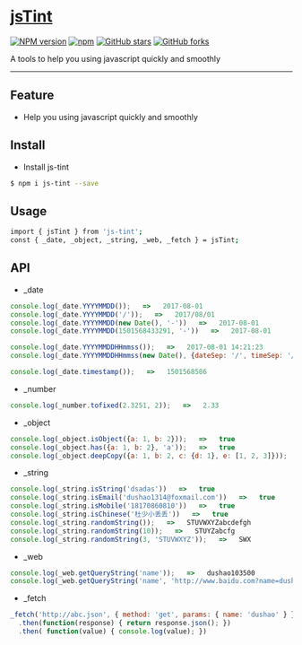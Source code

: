 # [jsTint](https://github.com/dushao103500/js-tint)
[![NPM version](https://img.shields.io/npm/v/js-tint.svg?style=flat)](https://npmjs.org/package/js-tint)
[![npm](https://img.shields.io/npm/dt/js-tint.svg)](https://npmjs.org/package/js-tint)
[![GitHub stars](https://img.shields.io/github/stars/dushao103500/js-tint.svg?style=social&label=Star)](https://github.com/dushao103500/js-tint)
[![GitHub forks](https://img.shields.io/github/forks/dushao103500/js-tint.svg?style=social&label=Fork)](https://github.com/dushao103500/js-tint)

A tools to help you using javascript quickly and smoothly

----

## Feature

- Help you using javascript quickly and smoothly


## Install

- Install js-tint

```bash
$ npm i js-tint --save
```

## Usage
```bash
import { jsTint } from 'js-tint';
const { _date, _object, _string, _web, _fetch } = jsTint;
```

## API

- _date

```javascript
console.log(_date.YYYYMMDD());   =>   2017-08-01
console.log(_date.YYYYMMDD('/'));   =>   2017/08/01
console.log(_date.YYYYMMDD(new Date(), '-'))   =>   2017-08-01
console.log(_date.YYYYMMDD(1501568433291, '-'))   =>   2017-08-01

console.log(_date.YYYYMMDDHHmmss());   =>   2017-08-01 14:21:23
console.log(_date.YYYYMMDDHHmmss(new Date(), {dateSep: '/', timeSep: '/'}));   =>   2017/08/01 14/21/23

console.log(_date.timestamp());   =>   1501568586
```

- _number

```javascript
console.log(_number.tofixed(2.3251, 2));   =>   2.33   
```

- _object

```javascript
console.log(_object.isObject({a: 1, b: 2}));   =>   true
console.log(_object.has({a: 1, b: 2}, 'a'));   =>   true
console.log(_object.deepCopy({a: 1, b: 2, c: {d: 1}, e: [1, 2, 3]}));   =>   {a: 1, b: 2, c: {d: 1}, e: [1, 2, 3]}
```

- _string

```javascript
console.log(_string.isString('dsadas'))   =>   true
console.log(_string.isEmail('dushao1314@foxmail.com'))   =>   true
console.log(_string.isMobile('18170860810'))   =>   true
console.log(_string.isChinese('杜少小丢丢'))   =>   true
console.log(_string.randomString());   =>   STUVWXYZabcdefgh
console.log(_string.randomString(10));   =>   STUYZabcfg
console.log(_string.randomString(3, 'STUVWXYZ'));   =>   SWX
```

- _web

```javascript
console.log(_web.getQueryString('name'));   =>   dushao103500
console.log(_web.getQueryString('name', 'http://www.baidu.com?name=dushao&password=12345'));   =>   dushao
```

- _fetch

```javascript
_fetch('http://abc.json', { method: 'get', params: { name: 'dushao' } })
  .then(function(response) { return response.json(); })
  .then( function(value) { console.log(value); })
```

